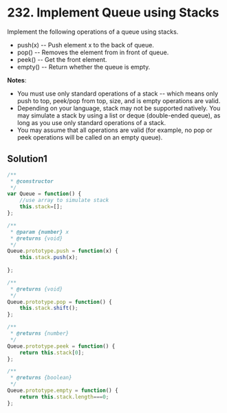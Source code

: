 # 232. Implement Queue using Stacks
Implement the following operations of a queue using stacks.

- push(x) -- Push element x to the back of queue.
- pop() -- Removes the element from in front of queue.
- peek() -- Get the front element.
- empty() -- Return whether the queue is empty.

**Notes**:

- You must use only standard operations of a stack -- which means only push to top, peek/pop from top, size, and is empty operations are valid.
- Depending on your language, stack may not be supported natively. You may simulate a stack by using a list or deque (double-ended queue), as long as you use only standard operations of a stack.
- You may assume that all operations are valid (for example, no pop or peek operations will be called on an empty queue).
## Solution1
``` js
/**
 * @constructor
 */
var Queue = function() {
    //use array to simulate stack
    this.stack=[];
};

/**
 * @param {number} x
 * @returns {void}
 */
Queue.prototype.push = function(x) {
    this.stack.push(x);
    
};

/**
 * @returns {void}
 */
Queue.prototype.pop = function() {
    this.stack.shift();
};

/**
 * @returns {number}
 */
Queue.prototype.peek = function() {
    return this.stack[0];
};

/**
 * @returns {boolean}
 */
Queue.prototype.empty = function() {
    return this.stack.length===0;
};
```
